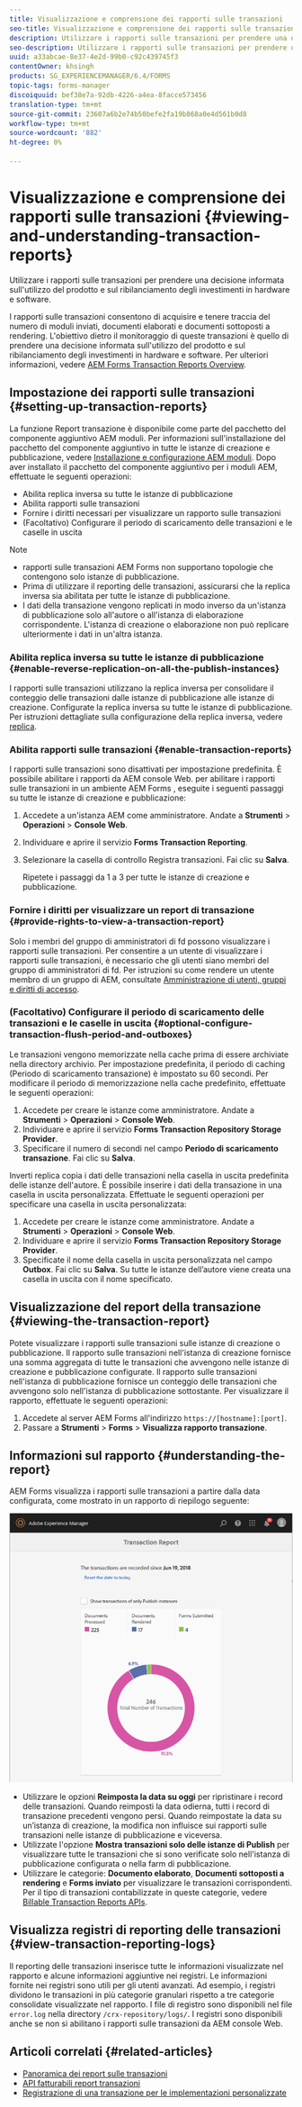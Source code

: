 ```yaml
---
title: Visualizzazione e comprensione dei rapporti sulle transazioni
seo-title: Visualizzazione e comprensione dei rapporti sulle transazioni
description: Utilizzare i rapporti sulle transazioni per prendere una decisione informata sull'utilizzo del prodotto e sul ribilanciamento degli investimenti in hardware e software.
seo-description: Utilizzare i rapporti sulle transazioni per prendere una decisione informata sull'utilizzo del prodotto e sul ribilanciamento degli investimenti in hardware e software.
uuid: a33abcae-8e37-4e2d-99b0-c92c439745f3
contentOwner: khsingh
products: SG_EXPERIENCEMANAGER/6.4/FORMS
topic-tags: forms-manager
discoiquuid: bef38e7a-92db-4226-a4ea-8facce573456
translation-type: tm+mt
source-git-commit: 23607a6b2e74b50befe2fa19b868a0e4d561b0d8
workflow-type: tm+mt
source-wordcount: '882'
ht-degree: 0%

---
```



# Visualizzazione e comprensione dei rapporti sulle transazioni {#viewing-and-understanding-transaction-reports}

Utilizzare i rapporti sulle transazioni per prendere una decisione informata sull&#39;utilizzo del prodotto e sul ribilanciamento degli investimenti in hardware e software.

I rapporti sulle transazioni consentono di acquisire e tenere traccia del numero di moduli inviati, documenti elaborati e documenti sottoposti a rendering. L&#39;obiettivo dietro il monitoraggio di queste transazioni è quello di prendere una decisione informata sull&#39;utilizzo del prodotto e sul ribilanciamento degli investimenti in hardware e software. Per ulteriori informazioni, vedere [ AEM Forms Transaction Reports Overview](/help/forms/using/transaction-reports-overview.md).

## Impostazione dei rapporti sulle transazioni {#setting-up-transaction-reports}

La funzione Report transazione è disponibile come parte del pacchetto del componente aggiuntivo AEM moduli. Per informazioni sull&#39;installazione del pacchetto del componente aggiuntivo in tutte le istanze di creazione e pubblicazione, vedere [Installazione e configurazione AEM moduli](https://helpx.adobe.com/experience-manager/6-4/forms/using/installing-configuring-aem-forms-osgi.html). Dopo aver installato il pacchetto del componente aggiuntivo per i moduli AEM, effettuate le seguenti operazioni:

* Abilita replica inversa su tutte le istanze di pubblicazione
* Abilita rapporti sulle transazioni
* Fornire i diritti necessari per visualizzare un rapporto sulle transazioni
* (Facoltativo) Configurare il periodo di scaricamento delle transazioni e le caselle in uscita

>[!NOTE]
>
>*  rapporti sulle transazioni AEM Forms non supportano topologie che contengono solo istanze di pubblicazione.
>* Prima di utilizzare il reporting delle transazioni, assicurarsi che la replica inversa sia abilitata per tutte le istanze di pubblicazione.
>* I dati della transazione vengono replicati in modo inverso da un&#39;istanza di pubblicazione solo all&#39;autore o all&#39;istanza di elaborazione corrispondente. L&#39;istanza di creazione o elaborazione non può replicare ulteriormente i dati in un&#39;altra istanza.

>



### Abilita replica inversa su tutte le istanze di pubblicazione {#enable-reverse-replication-on-all-the-publish-instances}

I rapporti sulle transazioni utilizzano la replica inversa per consolidare il conteggio delle transazioni dalle istanze di pubblicazione alle istanze di creazione. Configurate la replica inversa su tutte le istanze di pubblicazione. Per istruzioni dettagliate sulla configurazione della replica inversa, vedere [replica](/help/sites-deploying/replication.md).

### Abilita rapporti sulle transazioni {#enable-transaction-reports}

I rapporti sulle transazioni sono disattivati per impostazione predefinita. È possibile abilitare i rapporti da AEM console Web. per abilitare i rapporti sulle transazioni in un ambiente AEM Forms , eseguite i seguenti passaggi su tutte le istanze di creazione e pubblicazione:

1. Accedete a un&#39;istanza AEM come amministratore. Andate a **Strumenti** > **Operazioni** > **Console Web**.
1. Individuare e aprire il servizio **Forms Transaction Reporting**.
1. Selezionare la casella di controllo Registra transazioni. Fai clic su **Salva**.

   Ripetete i passaggi da 1 a 3 per tutte le istanze di creazione e pubblicazione.

### Fornire i diritti per visualizzare un report di transazione {#provide-rights-to-view-a-transaction-report}

Solo i membri del gruppo di amministratori di fd possono visualizzare i rapporti sulle transazioni. Per consentire a un utente di visualizzare i rapporti sulle transazioni, è necessario che gli utenti siano membri del gruppo di amministratori di fd. Per istruzioni su come rendere un utente membro di un gruppo di AEM, consultate [Amministrazione di utenti, gruppi e diritti di accesso](/help/sites-administering/user-group-ac-admin.md).

### (Facoltativo) Configurare il periodo di scaricamento delle transazioni e le caselle in uscita {#optional-configure-transaction-flush-period-and-outboxes}

Le transazioni vengono memorizzate nella cache prima di essere archiviate nella directory archivio. Per impostazione predefinita, il periodo di caching (Periodo di scaricamento transazione) è impostato su 60 secondi. Per modificare il periodo di memorizzazione nella cache predefinito, effettuate le seguenti operazioni:

1. Accedete per creare le istanze come amministratore. Andate a **Strumenti** > **Operazioni** > **Console Web**.
1. Individuare e aprire il servizio **Forms Transaction Repository Storage Provider**.
1. Specificare il numero di secondi nel campo **Periodo di scaricamento transazione**. Fai clic su **Salva**.

Inverti replica copia i dati delle transazioni nella casella in uscita predefinita delle istanze dell&#39;autore. È possibile inserire i dati della transazione in una casella in uscita personalizzata. Effettuate le seguenti operazioni per specificare una casella in uscita personalizzata:

1. Accedete per creare le istanze come amministratore. Andate a **Strumenti** > **Operazioni** > **Console Web**.
1. Individuare e aprire il servizio **Forms Transaction Repository Storage Provider**.
1. Specificate il nome della casella in uscita personalizzata nel campo **Outbox**. Fai clic su **Salva**. Su tutte le istanze dell’autore viene creata una casella in uscita con il nome specificato.

## Visualizzazione del report della transazione {#viewing-the-transaction-report}

Potete visualizzare i rapporti sulle transazioni sulle istanze di creazione o pubblicazione. Il rapporto sulle transazioni nell&#39;istanza di creazione fornisce una somma aggregata di tutte le transazioni che avvengono nelle istanze di creazione e pubblicazione configurate. Il rapporto sulle transazioni nell&#39;istanza di pubblicazione fornisce un conteggio delle transazioni che avvengono solo nell&#39;istanza di pubblicazione sottostante. Per visualizzare il rapporto, effettuate le seguenti operazioni:

1. Accedete al server AEM Forms  all&#39;indirizzo `https://[hostname]:[port]`.
1. Passare a **Strumenti** > **Forms** > **Visualizza rapporto transazione**.

## Informazioni sul rapporto {#understanding-the-report}

 AEM Forms visualizza i rapporti sulle transazioni a partire dalla data configurata, come mostrato in un rapporto di riepilogo seguente:

![sample-transaction-report-author](assets/sample-transaction-report-author.png)

* Utilizzare le opzioni **Reimposta la data su oggi** per ripristinare i record delle transazioni. Quando reimposti la data odierna, tutti i record di transazione precedenti vengono persi. Quando reimpostate la data su un’istanza di creazione, la modifica non influisce sui rapporti sulle transazioni nelle istanze di pubblicazione e viceversa.
* Utilizzate l&#39;opzione **Mostra transazioni solo delle istanze di Publish** per visualizzare tutte le transazioni che si sono verificate solo nell&#39;istanza di pubblicazione configurata o nella farm di pubblicazione.
* Utilizzare le categorie: **Documento elaborato**, **Documenti sottoposti a rendering** e **Forms inviato** per visualizzare le transazioni corrispondenti. Per il tipo di transazioni contabilizzate in queste categorie, vedere [Billable Transaction Reports APIs](/help/forms/using/transaction-reports-billable-apis.md).

## Visualizza registri di reporting delle transazioni {#view-transaction-reporting-logs}

Il reporting delle transazioni inserisce tutte le informazioni visualizzate nel rapporto e alcune informazioni aggiuntive nei registri. Le informazioni fornite nei registri sono utili per gli utenti avanzati. Ad esempio, i registri dividono le transazioni in più categorie granulari rispetto a tre categorie consolidate visualizzate nel rapporto. I file di registro sono disponibili nel file `error.log` nella directory `/crx-repository/logs/`. I registri sono disponibili anche se non si abilitano i rapporti sulle transazioni da AEM console Web.

## Articoli correlati {#related-articles}

* [Panoramica dei report sulle transazioni](/help/forms/using/transaction-reports-overview.md)
* [API fatturabili report transazioni](/help/forms/using/transaction-reports-billable-apis.md)
* [Registrazione di una transazione per le implementazioni personalizzate](/help/forms/using/record-transaction-custom-implementation.md)

